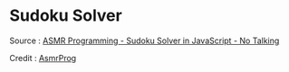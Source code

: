 # Sudoku Solver

Source : [ASMR Programming - Sudoku Solver in JavaScript - No Talking](https://youtu.be/t8MdFS0Evbk?si=fE6jQEqrK-zDHAqh)

Credit : [AsmrProg](https://www.youtube.com/@AsmrProg)
